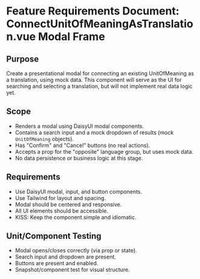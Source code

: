 # Feature Requirements Document: ConnectUnitOfMeaningAsTranslation.vue Modal Frame

## Purpose
Create a presentational modal for connecting an existing UnitOfMeaning as a translation, using mock data. This component will serve as the UI for searching and selecting a translation, but will not implement real data logic yet.

## Scope
- Renders a modal using DaisyUI modal components.
- Contains a search input and a mock dropdown of results (mock `UnitOfMeaning` objects).
- Has "Confirm" and "Cancel" buttons (no real actions).
- Accepts a prop for the "opposite" language group, but uses mock data.
- No data persistence or business logic at this stage.

## Requirements
- Use DaisyUI modal, input, and button components.
- Use Tailwind for layout and spacing.
- Modal should be centered and responsive.
- All UI elements should be accessible.
- KISS: Keep the component simple and idiomatic.

## Unit/Component Testing
- Modal opens/closes correctly (via prop or state).
- Search input and dropdown are present.
- Buttons are present and enabled.
- Snapshot/component test for visual structure. 